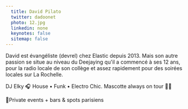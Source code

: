 ```yaml
---
  title: David Pilato
  twitter: dadoonet
  photo: 12.jpg
  linkedin: none
  keynotes: false
  sitemap: false
---
```

David est évangéliste (devrel) chez Elastic depuis 2013. Mais son autre passion se situe au niveau du Deejaying qu'il a commencé à ses 12 ans, pour la radio locale de son collège et assez rapidement pour des soirées locales sur La Rochelle.

DJ Elky 🎧 House • Funk • Electro Chic. Mascotte always on tour 🐻🔥

📍Private events + bars & spots parisiens
